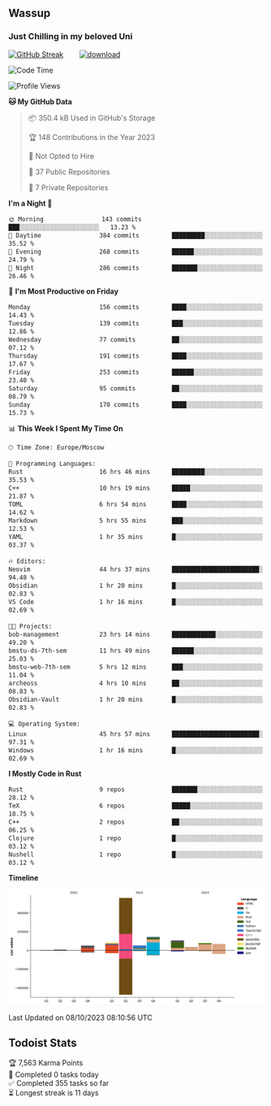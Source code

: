 ## Wassup 
### Just Chilling in my beloved Uni 

<!--
-->

[![GitHub Streak](http://github-readme-streak-stats.herokuapp.com?user=archeoss&theme=shades-of-purple&hide_border=true&date_format=j%20M%5B%20Y%5D)](https://git.io/streak-stats)&nbsp;&nbsp;&nbsp;&nbsp;&nbsp;&nbsp;&nbsp;&nbsp;[![download](https://user-images.githubusercontent.com/68448737/147796309-d8b65b1d-4dde-40d9-b03a-2b42aaa6cd43.jpeg)
](http://bmstu.ru/)

<!--START_SECTION:waka-->
![Code Time](http://img.shields.io/badge/Code%20Time-1%2C866%20hrs%2037%20mins-blue)

![Profile Views](http://img.shields.io/badge/Profile%20Views-33-blue)

**🐱 My GitHub Data** 

> 📦 350.4 kB Used in GitHub's Storage 
 > 
> 🏆 148 Contributions in the Year 2023
 > 
> 🚫 Not Opted to Hire
 > 
> 📜 37 Public Repositories 
 > 
> 🔑 7 Private Repositories 
 > 
**I'm a Night 🦉** 

```text
🌞 Morning                143 commits         ███░░░░░░░░░░░░░░░░░░░░░░   13.23 % 
🌆 Daytime                384 commits         █████████░░░░░░░░░░░░░░░░   35.52 % 
🌃 Evening                268 commits         ██████░░░░░░░░░░░░░░░░░░░   24.79 % 
🌙 Night                  286 commits         ███████░░░░░░░░░░░░░░░░░░   26.46 % 
```
📅 **I'm Most Productive on Friday** 

```text
Monday                   156 commits         ████░░░░░░░░░░░░░░░░░░░░░   14.43 % 
Tuesday                  139 commits         ███░░░░░░░░░░░░░░░░░░░░░░   12.86 % 
Wednesday                77 commits          ██░░░░░░░░░░░░░░░░░░░░░░░   07.12 % 
Thursday                 191 commits         ████░░░░░░░░░░░░░░░░░░░░░   17.67 % 
Friday                   253 commits         ██████░░░░░░░░░░░░░░░░░░░   23.40 % 
Saturday                 95 commits          ██░░░░░░░░░░░░░░░░░░░░░░░   08.79 % 
Sunday                   170 commits         ████░░░░░░░░░░░░░░░░░░░░░   15.73 % 
```


📊 **This Week I Spent My Time On** 

```text
🕑︎ Time Zone: Europe/Moscow

💬 Programming Languages: 
Rust                     16 hrs 46 mins      █████████░░░░░░░░░░░░░░░░   35.53 % 
C++                      10 hrs 19 mins      █████░░░░░░░░░░░░░░░░░░░░   21.87 % 
TOML                     6 hrs 54 mins       ████░░░░░░░░░░░░░░░░░░░░░   14.62 % 
Markdown                 5 hrs 55 mins       ███░░░░░░░░░░░░░░░░░░░░░░   12.53 % 
YAML                     1 hr 35 mins        █░░░░░░░░░░░░░░░░░░░░░░░░   03.37 % 

🔥 Editors: 
Neovim                   44 hrs 37 mins      ████████████████████████░   94.48 % 
Obsidian                 1 hr 20 mins        █░░░░░░░░░░░░░░░░░░░░░░░░   02.83 % 
VS Code                  1 hr 16 mins        █░░░░░░░░░░░░░░░░░░░░░░░░   02.69 % 

🐱‍💻 Projects: 
bob-management           23 hrs 14 mins      ████████████░░░░░░░░░░░░░   49.20 % 
bmstu-ds-7th-sem         11 hrs 49 mins      ██████░░░░░░░░░░░░░░░░░░░   25.03 % 
bmstu-web-7th-sem        5 hrs 12 mins       ███░░░░░░░░░░░░░░░░░░░░░░   11.04 % 
archeoss                 4 hrs 10 mins       ██░░░░░░░░░░░░░░░░░░░░░░░   08.83 % 
Obsidian-Vault           1 hr 20 mins        █░░░░░░░░░░░░░░░░░░░░░░░░   02.83 % 

💻 Operating System: 
Linux                    45 hrs 57 mins      ████████████████████████░   97.31 % 
Windows                  1 hr 16 mins        █░░░░░░░░░░░░░░░░░░░░░░░░   02.69 % 
```

**I Mostly Code in Rust** 

```text
Rust                     9 repos             ███████░░░░░░░░░░░░░░░░░░   28.12 % 
TeX                      6 repos             █████░░░░░░░░░░░░░░░░░░░░   18.75 % 
C++                      2 repos             ██░░░░░░░░░░░░░░░░░░░░░░░   06.25 % 
Clojure                  1 repo              █░░░░░░░░░░░░░░░░░░░░░░░░   03.12 % 
Nushell                  1 repo              █░░░░░░░░░░░░░░░░░░░░░░░░   03.12 % 
```



**Timeline**

![Lines of Code chart](https://raw.githubusercontent.com/archeoss/archeoss/master/assets/bar_graph.png)


 Last Updated on 08/10/2023 08:10:56 UTC
<!--END_SECTION:waka-->

## Todoist Stats

<!-- TODO-IST:START -->
🏆  7,563 Karma Points           
🌸  Completed 0 tasks today           
✅  Completed 355 tasks so far           
⏳  Longest streak is 11 days
<!-- TODO-IST:END -->
